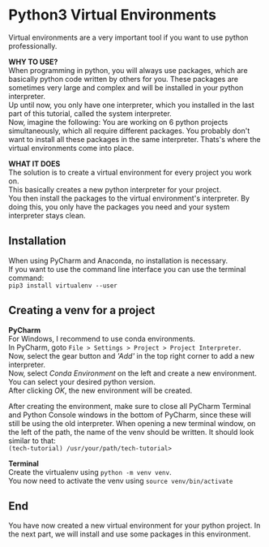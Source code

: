 # Python3 Virtual Environments
Virtual environments are a very important tool if you want to use python professionally.  

**WHY TO USE?**  
When programming in python, you will always use packages, which are basically python code written by others for you.
These packages are sometimes very large and complex and will be installed in your python interpreter.  
Up until now, you only have one interpreter, which you installed in the last part of this tutorial, called the system interpreter.  
Now, imagine the following: You are working on 6 python projects simultaneously, which all require different packages. You probably don't want to install all these packages in the same interpreter.
Thats's where the virtual environments come into place.  

**WHAT IT DOES**  
The solution is to create a virtual environment for every project you work on.  
This basically creates a new python interpreter for your project.  
You then install the packages to the virtual environment's interpreter. By doing this, you only have the packages you need and your system interpreter stays clean.

## Installation
When using PyCharm and Anaconda, no installation is necessary.  
If you want to use the command line interface you can use the terminal command:  
`pip3 install virtualenv --user`

## Creating a venv for a project
**PyCharm**  
For Windows, I recommend to use conda environments.  
In PyCharm, goto `File > Settings > Project > Project Interpreter`.  
Now, select the gear button and *'Add'* in the top right corner to add a new interpreter.  
Now, select *Conda Environment* on the left and create a new environment. You can select your desired python version.  
After clicking *OK*, the new environment will be created.  

After creating the environment, make sure to close all PyCharm Terminal and Python Console windows in the bottom of PyCharm, since these will still be using the old interpreter.
When opening a new terminal window, on the left of the path, the name of the venv should be written. It should look similar to that:  
`(tech-tutorial) /usr/your/path/tech-tutorial>`

**Terminal**  
Create the virtualenv using 
`python -m venv venv`.  
You now need to activate the venv using 
`source venv/bin/activate`


## End
You have now created a new virtual environment for your python project. In the next part, we will install and use some packages in this environment.